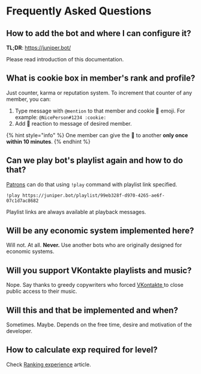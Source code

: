 # Frequently Asked Questions

## How to add the bot and where I can configure it?

**TL;DR**: [https://juniper.bot/ ](https://juniper.bot/)

 Please read introduction of this documentation.

## What is cookie box in member's rank and profile?

Just counter, karma or reputation system. To increment that counter of any member, you can:

1. Type message with `@mention` to that member and cookie 🍪 emoji. For example: `@NicePerson#1234 :cookie:`
2. Add 🍪 reaction to message of desired member.

{% hint style="info" %}
 One member can give the 🍪 to another **only once within 10 minutes**.
{% endhint %}

## Can we play bot's playlist again and how to do that?

 [Patrons](https://juniper.bot/donate) can do that using `!play` command with playlist link specified.

```text
!play https://juniper.bot/playlist/99eb328f-d970-4265-ae6f-07c1d7ac8682
```

Playlist links are always available at playback messages.

## Will be any economic system implemented here?

Will not. At all. **Never.** Use another bots who are originally designed for economic systems.

## Will you support VKontakte playlists and music?

 Nope. Say thanks to greedy copywriters who forced [VKontakte ](https://vk.com/)to close public access to their music.

## Will this and that be implemented and when?

Sometimes. Maybe. Depends on the free time, desire and motivation of the developer.

## How to calculate exp required for level?

Check [Ranking experience](ranking-exp.md) article.



